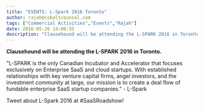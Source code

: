 ```yaml
---
title: "EVENTS: L-Spark 2016 Toronto"
author: rajah@cobaltcounsel.com
tags: ["Commercial Activities","Events","Rajah"]
date: 2016-05-26 14:08:55
description: "Clausehound will be attending the L-SPARK 2016 in Toronto."
---
```


**Clausehound will be attending the L-SPARK 2016 in Toronto.**

"L-SPARK is the only Canadian Incubator and Accelerator that focuses exclusively on Enterprise SaaS and cloud startups. With established relationships with key venture capital firms, angel investors, and the investment community at large, our mission is to create a deal flow of fundable enterprise SaaS startup companies." - L-Spark

Tweet about L-Spark 2016 at #SaaSRoadshow!
